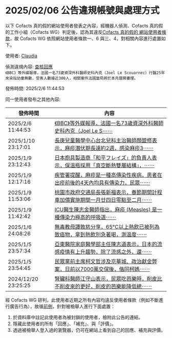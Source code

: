 2025/02/06 公告違規帳號與處理方式
=========

以下 Cofacts 真的假的網站使用者發表之內容，經機器人偵測、Cofacts 真的假的工作小組（Cofacts WG）判定後，認為其違反[Cofacts 真的假的 網站使用者條款](https://github.com/cofacts/rumors-site/blob/master/LEGAL.md)，故 Cofacts WG 依照網站使用者條款一、6 與三、4，對相關內容進行處置如下。

使用者: [Claudia ](https://cofacts.github.io/community-builder/#/editorworks?showAll=1&day=365&userId=2lKNLYEBZ4FY5vnA2fX4)

偵測違規內容: [查核回應](https://cofacts.tw/reply/Uedc2ZQBYrjt7MSMUnw8)<br>`《BBC》等外媒報導，法國一名73歲資深外科醫師史科內克（Joel Le Scouarnec）行醫25年來染指幼童無數，受害人數接近300人，相關案件法國當局將於本月展開審理。`

發佈時間: 2025/2/6 11:44:53

同一使用者發布之其他內容:

|發佈時間|內容|
|---|---|
| 2025/2/6 11:44:53 | [《BBC》等外媒報導，法國一名73歲資深外科醫師史科內克（Joel Le S⋯⋯](https://cofacts.tw/reply/Uedc2ZQBYrjt7MSMUnw8) |
| 2025/1/10 23:17:01 | [長庚兒童醫學中心台北兒科主治醫師顏盟修表示，麻疹潛伏期長達約2週，感染麻疹3⋯⋯](https://cofacts.tw/reply/hebKUJQBYrjt7MSMRryJ) |
| 2025/1/9 23:12:43 | [日本廚具製造商「和平フレイズ」的負責人表示，保溫瓶採用「真空斷熱雙層結構」，⋯⋯](https://cofacts.tw/reply/2OafS5QBYrjt7MSM-7Sj) |
| 2025/1/9 12:17:16 | [疾管署提醒，麻疹是一種高傳染性疾病，患者在出疹前後的4天內均具有傳染力，民眾⋯⋯](https://cofacts.tw/reply/o-ZHSZQBYrjt7MSM5K_2) |
| 2025/1/9 11:53:06 | [桃園市政府交通局長張新福表示，春節期間計程車加價實施期間一月廿四日零點至二月⋯⋯](https://cofacts.tw/reply/geYxSZQBYrjt7MSMxK_o) |
| 2025/1/9 11:42:42 | [ICU醫生陳志金醫師指出，麻疹 (Measles) 是一種傳染力極高的呼吸道⋯⋯](https://cofacts.tw/reply/ZeYoSZQBYrjt7MSMQK9z) |
| 2025/1/6 24:08:26 | [無毒教母譚敦慈分享，65°C以上熱飲已被列為致癌物，拿到熱飲別急著喝，測溫度⋯⋯](https://cofacts.tw/reply/ieY5N5QBYrjt7MSMjZT3) |
| 2025/1/5 23:57:34 | [亞東醫院家庭醫學部主任陳志道表示，日本的流感疫情有上升趨勢，除了流感之外，還⋯⋯](https://cofacts.tw/reply/fOYvN5QBYrjt7MSMm5Qk) |
| 2025/1/5 23:54:45 | [民眾黨前主席柯文哲涉及京華城、政治獻金弊案，日前以7000萬交保後，偕同柯媽⋯⋯](https://cofacts.tw/reply/eeYtN5QBYrjt7MSMB5Rh) |
| 2024/12/20 23:25:25 | [腎臟科醫師江守山表示，民眾吃芭樂時，削皮比不削皮來的更好，削皮的芭樂能降低總⋯⋯](https://cofacts.tw/reply/b-as5JMBYrjt7MSMaxgt) |

經 Cofacts WG 研判，此使用者近期之所有內容均違反使用者條款（例如不斷進行廣告行為），故循[前例](https://github.com/cofacts/takedowns/blob/master/2021/1125-2nd-spam.md)，針對被檢舉人進行下面處置：
1. 於資料庫中註記此使用者為被封鎖的使用者，檢附此公告的連結。
2. 隱藏此使用者的所有「回應」、「補充」、與「評價」。
3. 透過被檢舉人登入過的瀏覽器，仍可在網站上看到自己的回應、補充與評價。
